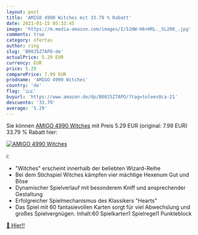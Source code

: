 ```yaml
---
layout: post
title: 'AMIGO 4990 Witches mit 33.79 % Rabatt'
date: 2021-01-15 05:33:45
image: 'https://m.media-amazon.com/images/I/51HW-H6+HRL._SL200_.jpg'
comments: true
category: ofertas
author: ring
slug: 'B00J5Z7APO-de'
actualPrice: 5.29 EUR
currency: EUR
price: 5.29
comparePrice: 7.99 EUR
prodname: 'AMIGO 4990 Witches'
country: 'de'
flag: '🇩🇪'
buyurl: 'https://www.amazon.de/dp/B00J5Z7APO/?tag=tolees0ca-21'
descuento: '33.79'
average: '5.29'
---
```


Sie können [AMIGO 4990 Witches](https://www.amazon.de/dp/B00J5Z7APO/?tag=tolees0ca-21) mit Preis 5.29 EUR (original: 7.99 EUR) 33.79 % Rabatt hier:

[![AMIGO 4990 Witches](https://m.media-amazon.com/images/I/51HW-H6+HRL._SL200_.jpg)](https://www.amazon.de/dp/B00J5Z7APO/?tag=tolees0ca-21)

ℹ️:

- "Witches" erscheint innerhalb der beliebten Wizard-Reihe
- Bei dem Stichspiel Witches kämpfen vier mächtige Hexenum Gut und Böse
- Dynamischer Spielverlauf mit besonderem Kniff und ansprechender Gestaltung
- Erfolgreicher Spielmechanismus des Klassikers "Hearts"
- Das Spiel mit 60 fantasievollen Karten sorgt für viel Abwechslung und großes Spielvergnügen. Inhalt:60 Spielkarten1 Spielregel1 Punkteblock

[🛒 Hier!!](https://www.amazon.de/dp/B00J5Z7APO/?tag=tolees0ca-21)
